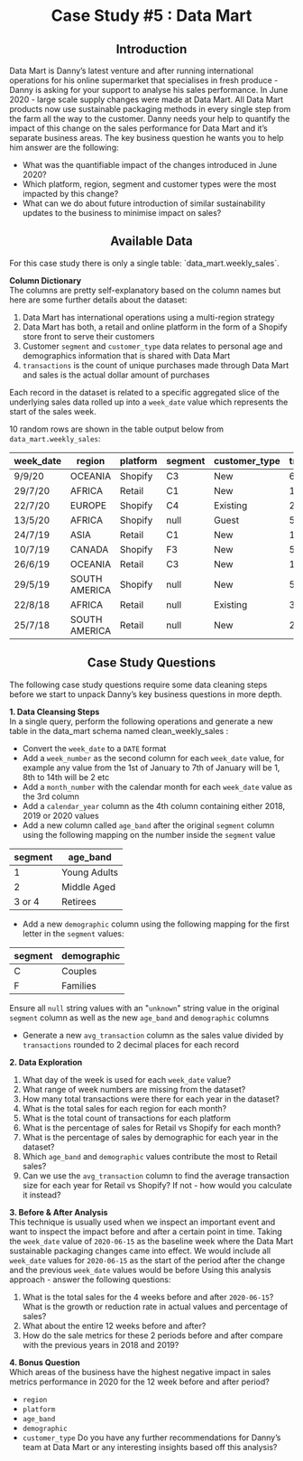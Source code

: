 <div align="center">
 <h1>Case Study #5 : Data Mart</h1>
</div>

<insert image here>

<div align="center">
 <h2>Introduction</h2>
</div>

Data Mart is Danny’s latest venture and after running international operations for his online supermarket that specialises in fresh produce - Danny is asking for your support to analyse his sales performance.
In June 2020 - large scale supply changes were made at Data Mart. All Data Mart products now use sustainable packaging methods in every single step from the farm all the way to the customer.
Danny needs your help to quantify the impact of this change on the sales performance for Data Mart and it’s separate business areas.
The key business question he wants you to help him answer are the following:
- What was the quantifiable impact of the changes introduced in June 2020?
- Which platform, region, segment and customer types were the most impacted by this change?
- What can we do about future introduction of similar sustainability updates to the business to minimise impact on sales?

<div align="center">
 <h2>Available Data</h2>
</div>
For this case study there is only a single table: `data_mart.weekly_sales`.

<insert erd here>

**Column Dictionary**  
The columns are pretty self-explanatory based on the column names but here are some further details about the dataset:
1. Data Mart has international operations using a multi-region strategy
2. Data Mart has both, a retail and online platform in the form of a Shopify store front to serve their customers
3. Customer `segment` and `customer_type` data relates to personal age and demographics information that is shared with Data Mart
4. `transactions` is the count of unique purchases made through Data Mart and sales is the actual dollar amount of purchases

Each record in the dataset is related to a specific aggregated slice of the underlying sales data rolled up into a `week_date` value which represents the start of the sales week.

10 random rows are shown in the table output below from `data_mart.weekly_sales`:

| week_date | region        | platform | segment | customer_type | transactions | sales      |
|-----------|---------------|----------|---------|---------------|--------------|------------|
| 9/9/20    | OCEANIA       | Shopify  | C3      | New           | 610          | 110033.89  |
| 29/7/20   | AFRICA        | Retail   | C1      | New           | 110692       | 3053771.19 |
| 22/7/20   | EUROPE        | Shopify  | C4      | Existing      | 24           | 8101.54    |
| 13/5/20   | AFRICA        | Shopify  | null    | Guest         | 5287         | 1003301.37 |
| 24/7/19   | ASIA          | Retail   | C1      | New           | 127342       | 3151780.41 |
| 10/7/19   | CANADA        | Shopify  | F3      | New           | 51           | 8844.93    |
| 26/6/19   | OCEANIA       | Retail   | C3      | New           | 152921       | 5551385.36 |
| 29/5/19   | SOUTH AMERICA | Shopify  | null    | New           | 53           | 10056.2    |
| 22/8/18   | AFRICA        | Retail   | null    | Existing      | 31721        | 1718863.58 |
| 25/7/18   | SOUTH AMERICA | Retail   | null    | New           | 2136         | 81757.91   |


<div align="center">
 <h2>Case Study Questions</h2>
</div>
The following case study questions require some data cleaning steps before we start to unpack Danny’s key business questions in more depth.

**1. Data Cleansing Steps**  
In a single query, perform the following operations and generate a new table in the data_mart schema named clean_weekly_sales :
- Convert the `week_date` to a `DATE` format
- Add a `week_number` as the second column for each `week_date` value, for example any value from the 1st of January to 7th of January will be 1, 8th to 14th will be 2 etc
- Add a `month_number` with the calendar month for each `week_date` value as the 3rd column
- Add a `calendar_year` column as the 4th column containing either 2018, 2019 or 2020 values
- Add a new column called `age_band` after the original `segment` column using the following mapping on the number inside the `segment` value

|segment |  age_band  |
|--------|------------|
|1       |Young Adults|
|2       | Middle Aged|
|3 or 4  |Retirees    |

- Add a new `demographic` column using the following mapping for the first letter in the `segment` values:

|segment | demographic |
|--------|-------------|
|   C    |Couples      |
|   F    | Families    |

Ensure all `null` string values with an "`unknown`" string value in the original `segment` column as well as the new `age_band` and `demographic` columns
- Generate a new `avg_transaction` column as the sales value divided by `transactions` rounded to 2 decimal places for each record

**2. Data Exploration**  
1. What day of the week is used for each `week_date` value?
2. What range of week numbers are missing from the dataset?
3. How many total transactions were there for each year in the dataset?
4. What is the total sales for each region for each month?
5. What is the total count of transactions for each platform
6. What is the percentage of sales for Retail vs Shopify for each month?
7. What is the percentage of sales by demographic for each year in the dataset?
8. Which `age_band` and `demographic` values contribute the most to Retail sales?
9. Can we use the `avg_transaction` column to find the average transaction size for each year for Retail vs Shopify? If not - how would you calculate it instead?

**3. Before & After Analysis**  
This technique is usually used when we inspect an important event and want to inspect the impact before and after a certain point in time.
Taking the `week_date` value of `2020-06-15` as the baseline week where the Data Mart sustainable packaging changes came into effect.
We would include all `week_date` values for `2020-06-15` as the start of the period after the change and the previous `week_date` values would be before
Using this analysis approach - answer the following questions:
1. What is the total sales for the 4 weeks before and after `2020-06-15`? What is the growth or reduction rate in actual values and percentage of sales?
2. What about the entire 12 weeks before and after?
3. How do the sale metrics for these 2 periods before and after compare with the previous years in 2018 and 2019?

**4. Bonus Question**  
Which areas of the business have the highest negative impact in sales metrics performance in 2020 for the 12 week before and after period?
- `region`
- `platform`
- `age_band`
- `demographic`
- `customer_type`
Do you have any further recommendations for Danny’s team at Data Mart or any interesting insights based off this analysis?

